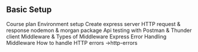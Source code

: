 ## Basic Setup

Course plan
Environment setup
Create express server
HTTP request & response
nodemon & morgan package
Api testing with Postman & Thunder client
Middleware & Types of Middleware
Express Error Handling Middleware
How to handle HTTP errors ->http-errors
